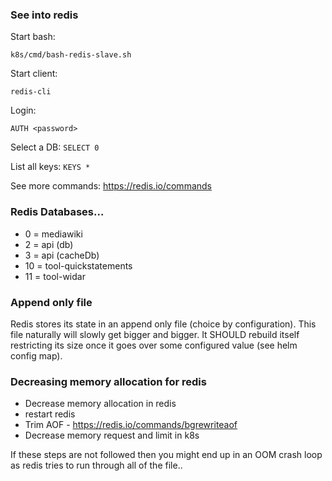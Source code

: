 ### See into redis

Start bash:

```k8s/cmd/bash-redis-slave.sh```

Start client:

```redis-cli```

Login:

```AUTH <password>```

Select a DB:
```SELECT 0```

List all keys:
```KEYS *```

See more commands: https://redis.io/commands

### Redis Databases...

 - 0 = mediawiki
 - 2 = api (db)
 - 3 = api (cacheDb)
 - 10 = tool-quickstatements
 - 11 = tool-widar

### Append only file

Redis stores its state in an append only file (choice by configuration).
This file naturally will slowly get bigger and bigger.
It SHOULD rebuild itself restricting its size once it goes over some configured value (see helm config map).

### Decreasing memory allocation for redis

 - Decrease memory allocation in redis
 - restart redis
 - Trim AOF - https://redis.io/commands/bgrewriteaof
 - Decrease memory request and limit in k8s

If these steps are not followed then you might end up in an OOM crash loop as redis tries to run through all of the file..
